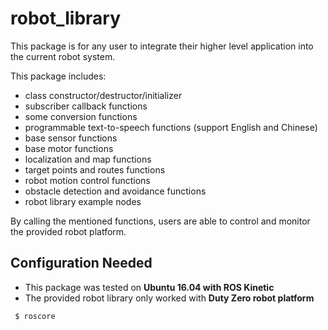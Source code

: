 robot_library
==================
This package is for any user to integrate their higher level application into the current robot system.

This package includes:
  * class constructor/destructor/initializer
  * subscriber callback functions
  * some conversion functions
  * programmable text-to-speech functions (support English and Chinese)
  * base sensor functions
  * base motor functions
  * localization and map functions
  * target points and routes functions
  * robot motion control functions
  * obstacle detection and avoidance functions
  * robot library example nodes
  
By calling the mentioned functions, users are able to control and monitor the provided robot platform.

## Configuration Needed
 * This package was tested on <strong> Ubuntu 16.04 with ROS Kinetic </strong>
 * The provided robot library only worked with <strong> Duty Zero robot platform </strong>

```
 $ roscore
```
